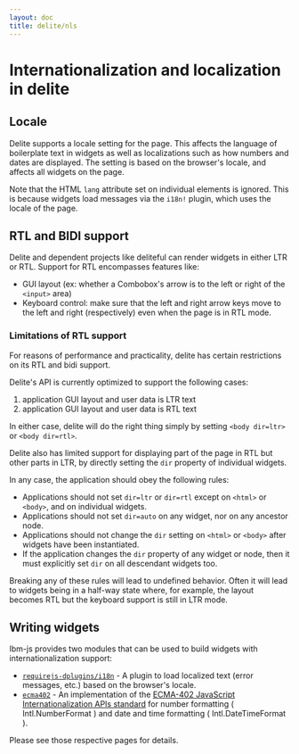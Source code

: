 ```yaml
---
layout: doc
title: delite/nls
---
```


# Internationalization and localization in delite

## Locale

Delite supports a locale setting for the page.
This affects the language of boilerplate text in widgets as well as localizations
such as how numbers and dates are displayed.
The setting is based on the browser's locale, and affects all widgets on the page.

Note that the HTML `lang` attribute set on individual elements is ignored.
This is because widgets load messages via the `i18n!` plugin, which uses the locale of the page.

## RTL and BIDI support

Delite and dependent projects like deliteful can render widgets in either LTR or RTL.
Support for RTL encompasses features like:

* GUI layout (ex: whether a Combobox's arrow is to the left or right of the `<input>` area)
* Keyboard control: make sure that the left and right arrow keys move to the left and right (respectively) even when
the page is in RTL mode.

### Limitations of RTL support

For reasons of performance and practicality, delite has certain restrictions on its RTL and bidi support.

Delite's API is currently optimized to support the following cases:

1. application GUI layout and user data is LTR text
2. application GUI layout and user data is RTL text

In either case, delite will do the right thing simply by setting `<body dir=ltr>` or `<body dir=rtl>`.

Delite also has limited support for displaying part of the page in RTL but other parts in LTR,
by directly setting the `dir` property of individual widgets.

In any case, the application should obey the following rules:

* Applications should not set `dir=ltr` or `dir=rtl` except on `<html>` or `<body>`, and on individual widgets.
* Applications should not set `dir=auto` on any widget, nor on any ancestor node.
* Applications should not change the `dir` setting on `<html>` or `<body>` after widgets have been instantiated.
* If the application changes the `dir` property of any widget or node, then it must explicitly set `dir` on all descendant
widgets too.

Breaking any of these rules will lead to undefined behavior.  Often it will lead to widgets being in a half-way
state where, for example, the layout becomes RTL but the keyboard support is still in LTR mode.


## Writing widgets

Ibm-js provides two modules that can be used to build widgets with internationalization support:

* [`requirejs-dplugins/i18n`](/requirejs-dplugins/docs/0.5.0/i18n.html) - A plugin to load
localized text (error messages, etc.) based on the browser's locale.
* [`ecma402`](https://github.com/ibm-js/ecma402/blob/master/README.md) - An implementation of the
[ECMA-402 JavaScript Internationalization APIs standard](http://www.ecma-international.org/ecma-402/1.0/ECMA-402.pdf)
for number formatting ( Intl.NumberFormat ) and date and time formatting ( Intl.DateTimeFormat ).

Please see those respective pages for details.